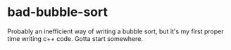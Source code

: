 # bad-bubble-sort
Probably an inefficient way of writing a bubble sort, but it's my first proper time writing c++ code. Gotta start somewhere. 
